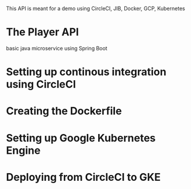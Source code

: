 This API is meant for a demo using CircleCI, JIB, Docker, GCP, Kubernetes

# The Player API
basic java microservice using Spring Boot

# Setting up continous integration using CircleCI

# Creating the Dockerfile

# Setting up Google Kubernetes Engine

# Deploying from CircleCI to GKE

